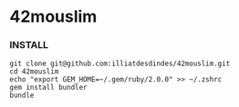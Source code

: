 42mouslim
=========

### INSTALL

```
git clone git@github.com:illiatdesdindes/42mouslim.git
cd 42mouslim
echo "export GEM_HOME=~/.gem/ruby/2.0.0" >> ~/.zshrc
gem install bundler
bundle
```


